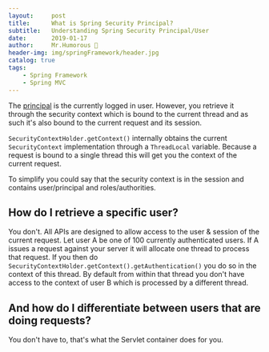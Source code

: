 ```yaml
---
layout:     post
title:      What is Spring Security Principal?
subtitle:   Understanding Spring Security Principal/User
date:       2019-01-17
author:     Mr.Humorous 🥘
header-img: img/springFramework/header.jpg
catalog: true
tags:
    - Spring Framework
    - Spring MVC
---
```


The <u>principal</u> is the currently logged in user. However, you retrieve it through the security context which is bound to the current thread and as such it's also bound to the current request and its session.

`SecurityContextHolder.getContext()` internally obtains the current `SecurityContext` implementation through a `ThreadLocal` variable. Because a request is bound to a single thread this will get you the context of the current request.

To simplify you could say that the security context is in the session and contains user/principal and roles/authorities.

## How do I retrieve a specific user?

You don't. All APIs are designed to allow access to the user & session of the current request. Let user A be one of 100 currently authenticated users. If A issues a request against your server it will allocate one thread to process that request. If you then do `SecurityContextHolder.getContext().getAuthentication()` you do so in the context of this thread. By default from within that thread you don't have access to the context of user B which is processed by a different thread.

## And how do I differentiate between users that are doing requests?
You don't have to, that's what the Servlet container does for you.
